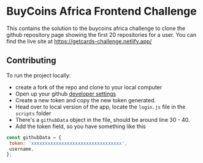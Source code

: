 # BuyCoins Africa Frontend Challenge
This contains the solution to the buycoins africa challenge to clone the github repository page showing the first 20 repositories for a user. You can find the live site at https://getcards-challenge.netlify.app/

## Contributing
To run the project locally:
 - create a fork of the repo and clone to your local computer
 - Open up your github [developer settings](https://github.com/settings/tokens)
 - Create a new token and copy the new token generated.
 - Head over to local version of the app, locate the `login.js` file in the `scripts` folder
 - There's a `githubData` object in the file, should be around line 30 - 40.
 - Add the token field, so you have something like this
 ```js
const githubData = {
  token: 'xxxxxxxxxxxxxxxxxxxxxxxxxxxxxxxxx',
  username,
};
 ```


